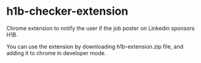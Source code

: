 # h1b-checker-extension
Chrome extension to notify the user if the job poster on Linkedin sponsors H1B.

You can use the extension by downloading h1b-extension.zip file, and adding it to chrome in developer mode.
